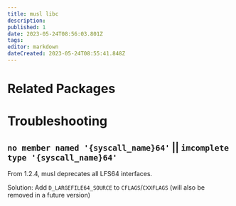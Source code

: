 ```yaml
---
title: musl libc
description: 
published: 1
date: 2023-05-24T08:56:03.801Z
tags: 
editor: markdown
dateCreated: 2023-05-24T08:55:41.848Z
---
```


# Related Packages

# Troubleshooting

## `no member named '{syscall_name}64'` || `imcomplete type '{syscall_name}64'`

From 1.2.4, musl deprecates all LFS64 interfaces.

Solution: Add `D_LARGEFILE64_SOURCE` to `CFLAGS`/`CXXFLAGS` (will also be removed in a future version)